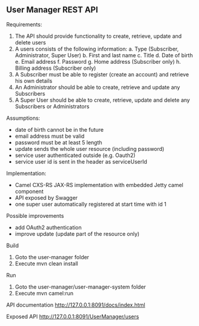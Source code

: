 User Manager REST API
---------------------

Requirements:

1. The API should provide functionality to create, retrieve, update and delete users
2. A users consists of the following information:
    a. Type (Subscriber, Administrator, Super User)
    b. First and last name
    c. Title
    d. Date of birth
    e. Email address
    f. Password
    g. Home address (Subscriber only)
    h. Billing address (Subscriber only)
3. A Subscriber must be able to register (create an account) and retrieve his own details
4. An Administrator should be able to create, retrieve and update any Subscribers
5. A Super User should be able to create, retrieve, update and delete any Subscribers or Administrators

Assumptions:

- date of birth cannot be in the future
- email address must be valid
- password must be at least 5 length
- update sends the whole user resource (including password)
- service user authenticated outside (e.g. Oauth2)
- service user id is sent in the header as serviceUserId

Implementation:
- Camel CXS-RS JAX-RS implementation with embedded Jetty camel component
- API exposed by Swagger
- one super user automatically registered at start time with id 1

Possible improvements
- add OAuth2 authentication
- improve update (update part of the resource only)

Build
1. Goto the user-manager folder
2. Execute mvn clean install

Run
1. Goto the user-manager/user-manager-system folder
2. Execute mvn camel:run

API documentation
http://127.0.0.1:8091/docs/index.html

Exposed API
http://127.0.0.1:8091/UserManager/users